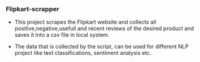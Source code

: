 ### Flipkart-scrapper
 * This project scrapes the Flipkart website and collects all positive,negative,usefull and recent reviews of the desired product and saves it into a csv file in local system.
 
 * The data that is collected by the script, can be used for different NLP project like text classifications, sentiment analysis etc.
